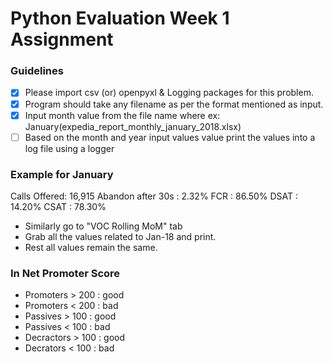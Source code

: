 # Python Evaluation Week 1 Assignment

### Guidelines
- [x] Please import csv (or) openpyxl & Logging packages for this problem.
- [x] Program should take any filename as per the format mentioned as input.
- [x] Input month value from the file name where ex: January(expedia_report_monthly_january_2018.xlsx)
- [ ] Based on the month and year input values value print the values into a log file using a logger

### Example for January
Calls Offered: 16,915
Abandon after 30s : 2.32%
FCR : 86.50%
DSAT :  14.20%
CSAT : 78.30%

- Similarly go to "VOC Rolling MoM" tab
- Grab all the values related to Jan-18 and print.
- Rest all values remain the same.

### In Net Promoter Score
- Promoters > 200 : good
- Promoters < 200 : bad
- Passives > 100 : good
- Passives < 100 : bad
- Decractors > 100 : good
- Decrators < 100 : bad
